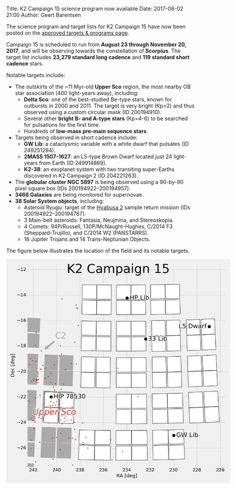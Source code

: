 Title: K2 Campaign 15 science program now available
Date: 2017-08-02 21:00
Author: Geert Barentsen

The science program and target lists for K2 Campaign 15
have now been posted on the
[approved targets & programs page](k2-approved-programs.html#campaign-15).

Campaign 15 is scheduled to run from <b>August 23 through November 20, 2017</b>,
and will be observing towards the constellation of <b>Scorpius</b>.
The target list includes <b>23,279 standard long cadence</b>
and <b>119 standard short cadence</b> stars.


<p>
    Notable targets include:
<ul>
<li>
    The outskirts of the ~11 Myr-old <b>Upper Sco</b> region, the most nearby OB star association (400 light-years away), including:
    <ul>
        <li>
            <b>Delta Sco</b>: one of the best-studied Be-type stars, known for outbursts in 2000 and 2011. The target is very bright (Kp=2) and thus observed using a custom circular mask (ID 200194910).
        </li>
        <li>
            Several other <b>bright B- and A-type stars</b> (Kp=4-6) to be searched for pulsations for the first time.
        </li>
        <li>
            Hundreds of <b>low-mass pre-main sequence stars</b>.
        </li>
    </ul>
</li>
<li>
    Targets being observed in short cadence include:
    <ul>
        <li>
            <b>GW Lib</b>: a cataclysmic variable with a white dwarf that pulsates (ID 249251294).
        </li>
        <li>
            <b>2MASS 1507-1627</b>: an L5-type Brown Dwarf located just 24 light-years from Earth (ID 249914869).
        </li>
        <li>
            <b>K2-38</b>: an exoplanet system with two transiting super-Earths discovered in K2 Campaign 2 (ID 204221263).
        </li>
    </ul>
</li>
<li>
    The <b>globular cluster NGC 5897</b> is being observed using a 90-by-90 pixel square box (IDs 200194922–200194957).
</li>
<li>
    <b>3466 Galaxies</b> are being monitored for supernovae.
</li>
<li>
    <b>38 Solar System objects</b>, including:
    <ul>
        <li>
            Asteroid Ryugu: target of the <a href="https://en.wikipedia.org/wiki/Hayabusa_2">Hyabusa 2</a> sample return mission (IDs 200194922–200194787).
        </li>
        <li>
            3 Main-belt asteroids: Fantasia, Neujmina, and Stereoskopia.
        </li>
        <li>
            4 Comets: 94P/Russell, 130P/McNaught-Hughes, C/2014 F3 (Sheppard-Trujillo), and C/2014 W2 (PANSTARRS).
        </li>
        <li>
            16 Jupiter Trojans and 14 Trans-Neptunian Objects.
        </li>
    </ul>
</li>
</ul>
</p>

The figure below illustrates the location of the field and its notable targets.

<a href="images/k2/k2-c15-field.png"><img class="img-responsive" style="max-width:600px;" src="images/k2/k2-c15-field.png"></a>

